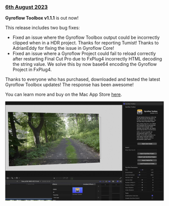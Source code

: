 ### [6th August 2023](/news/20230806)

**Gyroflow Toolbox v1.1.1** is out now!

This release includes two bug fixes:

- Fixed an issue where the Gyroflow Toolbox output could be incorrectly clipped when in a HDR project. Thanks for reporting Tumist! Thanks to AdrianEddy for fixing the issue in Gyroflow Core!
- Fixed an issue where a Gyroflow Project could fail to reload correctly after restarting Final Cut Pro due to FxPlug4 incorrectly HTML decoding the string value. We solve this by now base64 encoding the Gyroflow Project in FxPlug4.

Thanks to everyone who has purchased, downloaded and tested the latest Gyroflow Toolbox updates! The response has been awesome!

You can learn more and buy on the Mac App Store [here](https://gyroflowtoolbox.io).

![](/static/gyroflow-toolbox-1-1-0.jpg)